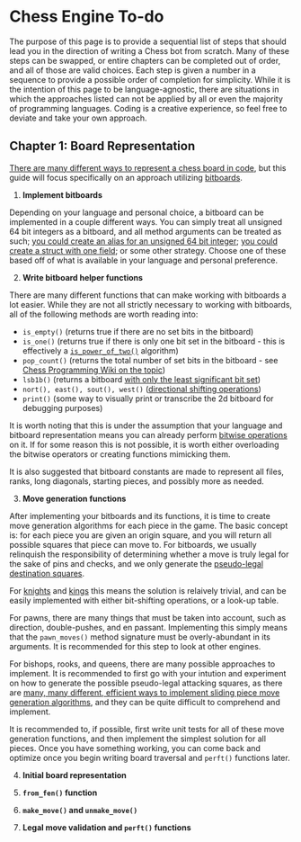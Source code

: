 # Chess Engine To-do

The purpose of this page is to provide a sequential list of steps that should lead you in the direction of writing a Chess bot from scratch. Many of these steps can be swapped, or entire chapters can be completed out of order, and all of those are valid choices. Each step is given a number in a sequence to provide a possible order of completion for simplicity. While it is the intention of this page to be language-agnostic, there are situations in which the approaches listed can not be applied by all or even the majority of programming languages. Coding is a creative experience, so feel free to deviate and take your own approach.

## Chapter 1: Board Representation

[There are many different ways to represent a chess board in code](https://www.chessprogramming.org/Board_Representation), but this guide will focus specifically on an approach utilizing [bitboards](https://www.chessprogramming.org/Bitboards).

1. **Implement bitboards**

Depending on your language and personal choice, a bitboard can be implemented in a couple different ways. You can simply treat all unsigned 64 bit integers as a bitboard, and all method arguments can be treated as such; [you could create an alias for an unsigned 64 bit integer](https://www.geeksforgeeks.org/typedef-in-c/); [you could create a struct with one field](https://doc.rust-lang.org/book/ch19-04-advanced-types.html#using-the-newtype-pattern-for-type-safety-and-abstraction); or some other strategy. Choose one of these based off of what is available in your language and personal preference.

2. **Write bitboard helper functions**

There are many different functions that can make working with bitboards a lot easier. While they are not all strictly necessary to working with bitboards, all of the following methods are worth reading into:

   - `is_empty()` (returns true if there are no set bits in the bitboard)
   - `is_one()` (returns true if there is only one bit set in the bitboard - this is effectively a [`is_power_of_two()`](https://www.geeksforgeeks.org/program-to-find-whether-a-given-number-is-power-of-2/) algorithm)
   - `pop_count()` (returns the total number of set bits in the bitboard - see [Chess Programming Wiki on the topic](https://www.chessprogramming.org/Population_Count))
   - `lsb1b()` (returns a bitboard [with only the least significant bit set](https://www.chessprogramming.org/General_Setwise_Operations#Least_Significant_One))
   - `nort(), east(), sout(), west()` ([directional shifting operations](https://www.chessprogramming.org/General_Setwise_Operations#Shifting_Bitboards))
   - `print()` (some way to visually print or transcribe the 2d bitboard for debugging purposes)

It is worth noting that this is under the assumption that your language and bitboard representation means you can already perform [bitwise operations](https://en.wikipedia.org/wiki/Bitwise_operation) on it. If for some reason this is not possible, it is worth either overloading the bitwise operators or creating functions mimicking them.

It is also suggested that bitboard constants are made to represent all files, ranks, long diagonals, starting pieces, and possibly more as needed.

3. **Move generation functions**

After implementing your bitboards and its functions, it is time to create move generation algorithms for each piece in the game. The basic concept is: for each piece you are given an origin square, and you will return all possible squares that piece can move to. For bitboards, we usually relinquish the responsibility of determining whether a move is truly legal for the sake of pins and checks, and we only generate the [pseudo-legal destination squares](https://www.chessprogramming.org/Move_Generation#Pseudo-legal).

For [knights](https://www.chessprogramming.org/Knight_Pattern) and [kings](https://www.chessprogramming.org/King_Pattern) this means the solution is relaively trivial, and can be easily implemented with either bit-shifting operations, or a look-up table.

For pawns, there are many things that must be taken into account, such as direction, double-pushes, and en passant. Implementing this simply means that the `pawn_moves()` method signature must be overly-abundant in its arguments. It is recommended for this step to look at other engines.

For bishops, rooks, and queens, there are many possible approaches to implement. It is recommended to first go with your intution and experiment on how to generate the possible pseudo-legal attacking squares, as there are [many, many different, efficient ways to implement sliding piece move generation algorithms](https://www.chessprogramming.org/Sliding_Piece_Attacks), and they can be quite difficult to comprehend and implement.

It is recommended to, if possible, first write unit tests for all of these move generation functions, and then implement the simplest solution for all pieces. Once you have something working, you can come back and optimize once you begin writing board traversal and `perft()` functions later.

4. **Initial board representation**

5. **`from_fen()` function**

6. **`make_move()` and `unmake_move()`**

7. **Legal move validation and `perft()` functions**
